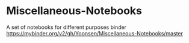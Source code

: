 # Miscellaneous-Notebooks
A set of notebooks for different purposes
binder https://mybinder.org/v2/gh/Yoonsen/Miscellaneous-Notebooks/master


